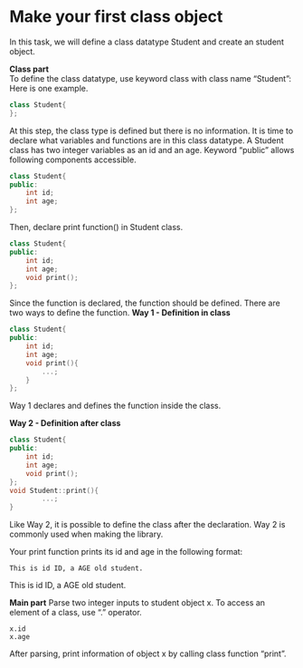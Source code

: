 # Make your first class object

In this task, we will define a class datatype Student and create an student object.

**Class part**  
To define the class datatype, use keyword class with class name “Student”:
Here is one example.
```c++
class Student{
};
```

At this step, the class type is defined but there is no information. It is time to declare what variables and functions are in this class datatype. A Student class has two integer variables as an id and an age. Keyword “public” allows following components accessible.
```c++
class Student{
public:
    int id;
    int age;
};
```

Then, declare print function() in Student class.
```c++
class Student{
public:
    int id;
    int age;
    void print();
};
```

Since the function is declared, the function should be defined. There are two ways to define the function.
**Way 1 - Definition in class**
```c++
class Student{
public:
    int id;
    int age;
    void print(){
        ...;
    }
};
```
Way 1 declares and defines the function inside the class.

**Way 2 - Definition after class**
```c++
class Student{
public:
    int id;
    int age;
    void print();
};
void Student::print(){
        ...;
}
```
Like Way 2, it is possible to define the class after the declaration. Way 2 is commonly used when making the library.

Your print function prints its id and age in the following format:
```
This is id ID, a AGE old student.
```
This is id ID, a AGE old student.

**Main part**
Parse two integer inputs to student object x. To access an element of a class, use “.” operator.
```
x.id
x.age
```

After parsing, print information of object x by calling class function “print”.